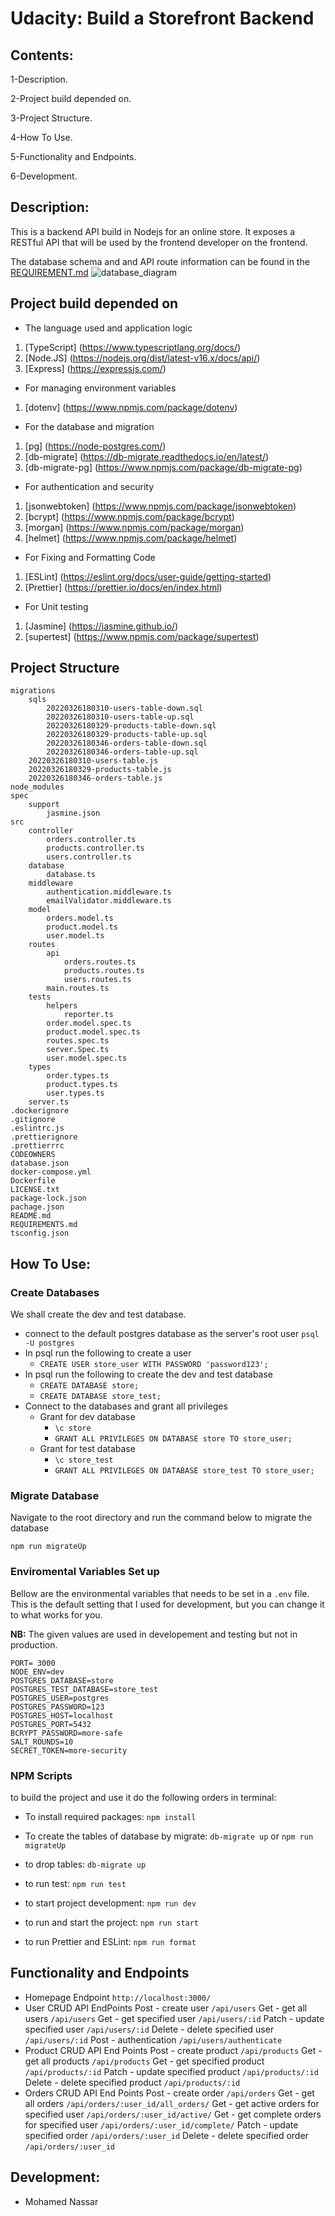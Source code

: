 # Udacity: Build a Storefront Backend

## Contents:

1-Description.

2-Project build depended on.

3-Project Structure.

4-How To Use.

5-Functionality and Endpoints.

6-Development.

## Description:

This is a backend API build in Nodejs for an online store. It exposes a RESTful API that will be used by the frontend developer on the frontend.

The database schema and and API route information can be found in the [REQUIREMENT.md](REQUIREMENTS.md)
![database_diagram](database_diagram.jpg)

## Project build depended on

- The language used and application logic

1. [TypeScript] (https://www.typescriptlang.org/docs/)
2. [Node.JS] (https://nodejs.org/dist/latest-v16.x/docs/api/)
3. [Express] (https://expressjs.com/)

- For managing environment variables

1. [dotenv] (https://www.npmjs.com/package/dotenv)

- For the database and migration

1. [pg] (https://node-postgres.com/)
2. [db-migrate] (https://db-migrate.readthedocs.io/en/latest/)
3. [db-migrate-pg] (https://www.npmjs.com/package/db-migrate-pg)

- For authentication and security

1. [jsonwebtoken] (https://www.npmjs.com/package/jsonwebtoken)
2. [bcrypt] (https://www.npmjs.com/package/bcrypt)
3. [morgan] (https://www.npmjs.com/package/morgan)
4. [helmet] (https://www.npmjs.com/package/helmet)

- For Fixing and Formatting Code

1. [ESLint] (https://eslint.org/docs/user-guide/getting-started)
2. [Prettier] (https://prettier.io/docs/en/index.html)

- For Unit testing

1. [Jasmine] (https://jasmine.github.io/)
2. [supertest] (https://www.npmjs.com/package/supertest)

## Project Structure

```
migrations
    sqls
        20220326180310-users-table-down.sql
        20220326180310-users-table-up.sql
        20220326180329-products-table-down.sql
        20220326180329-products-table-up.sql
        20220326180346-orders-table-down.sql
        20220326180346-orders-table-up.sql
    20220326180310-users-table.js
    20220326180329-products-table.js
    20220326180346-orders-table.js
node_modules
spec
    support
        jasmine.json
src
    controller
        orders.controller.ts
        products.controller.ts
        users.controller.ts
    database
        database.ts
    middleware
        authentication.middleware.ts
        emailValidator.middleware.ts
    model
        orders.model.ts
        product.model.ts
        user.model.ts
    routes
        api
            orders.routes.ts
            products.routes.ts
            users.routes.ts
        main.routes.ts
    tests
        helpers
            reporter.ts
        order.model.spec.ts
        product.model.spec.ts
        routes.spec.ts
        server.Spec.ts
        user.model.spec.ts
    types
        order.types.ts
        product.types.ts
        user.types.ts
    server.ts
.dockerignore
.gitignore
.eslintrc.js
.prettierignore
.prettierrrc
CODEOWNERS
database.json
docker-compose.yml
Dockerfile
LICENSE.txt
package-lock.json
pachage.json
README.md
REQUIREMENTS.md
tsconfig.json

```

## How To Use:

### Create Databases

We shall create the dev and test database.

- connect to the default postgres database as the server's root user `psql -U postgres`
- In psql run the following to create a user
  - `CREATE USER store_user WITH PASSWORD 'password123';`
- In psql run the following to create the dev and test database
  - `CREATE DATABASE store;`
  - `CREATE DATABASE store_test;`
- Connect to the databases and grant all privileges
  - Grant for dev database
    - `\c store`
    - `GRANT ALL PRIVILEGES ON DATABASE store TO store_user;`
  - Grant for test database
    - `\c store_test`
    - `GRANT ALL PRIVILEGES ON DATABASE store_test TO store_user;`

### Migrate Database

Navigate to the root directory and run the command below to migrate the database

`npm run migrateUp`

### Enviromental Variables Set up

Bellow are the environmental variables that needs to be set in a `.env` file. This is the default setting that I used for development, but you can change it to what works for you.

**NB:** The given values are used in developement and testing but not in production.

```
PORT= 3000
NODE_ENV=dev
POSTGRES_DATABASE=store
POSTGRES_TEST_DATABASE=store_test
POSTGRES_USER=postgres
POSTGRES_PASSWORD=123
POSTGRES_HOST=localhost
POSTGRES_PORT=5432
BCRYPT_PASSWORD=more-safe
SALT_ROUNDS=10
SECRET_TOKEN=more-security

```

### NPM Scripts

to build the project and use it do the following orders in terminal:

- To install required packages: `npm install`

- To create the tables of database by migrate: `db-migrate up` or `npm run migrateUp`

- to drop tables: `db-migrate up`

- to run test: `npm run test`

- to start project development: `npm run dev`

- to run and start the project: `npm run start`

- to run Prettier and ESLint: `npm run format`

## Functionality and Endpoints

- Homepage Endpoint
  `http://localhost:3000/`
- User CRUD API EndPoints
  Post - create user
  `/api/users`
  Get - get all users
  `/api/users`
  Get - get specified user
  `/api/users/:id`
  Patch - update specified user
  `/api/users/:id`
  Delete - delete specified user
  `/api/users/:id`
  Post - authentication
  `/api/users/authenticate`
- Product CRUD API End Points
  Post - create product
  `/api/products`
  Get - get all products
  `/api/products`
  Get - get specified product
  `/api/products/:id`
  Patch - update specified product
  `/api/products/:id`
  Delete - delete specified product
  `/api/products/:id`
- Orders CRUD API End Points
  Post - create order
  `/api/orders`
  Get - get all orders
  `/api/orders/:user_id/all_orders/`
  Get - get active orders for specified user
  `/api/orders/:user_id/active/`
  Get - get complete orders for specified user
  `/api/orders/:user_id/complete/`
  Patch - update specified order
  `/api/orders/:user_id`
  Delete - delete specified order
  `/api/orders/:user_id`

## Development:

- Mohamed Nassar
